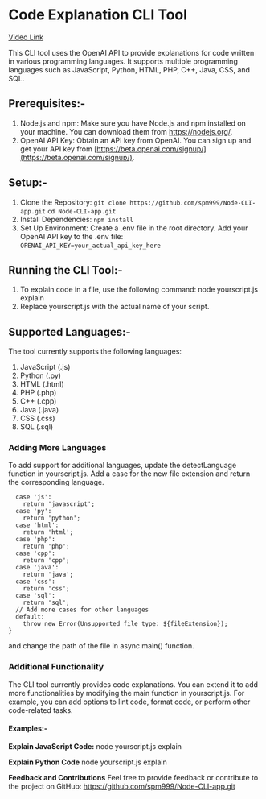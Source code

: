 # Code Explanation CLI Tool

[Video Link]([https://www.youtube.com/watch?v=eKSuClkMLog](https://www.youtube.com/watch?v=eKSuClkMLog))

This CLI tool uses the OpenAI API to provide explanations for code written in various programming languages. It supports multiple programming languages such as JavaScript, Python, HTML, PHP, C++, Java, CSS, and SQL.

## Prerequisites:-

1. Node.js and npm: Make sure you have Node.js and npm installed on your machine. You can download them from https://nodejs.org/.
2. OpenAI API Key: Obtain an API key from OpenAI. You can sign up and get your API key from [https://beta.openai.com/signup/](https://beta.openai.com/signup/).

## Setup:-

1. Clone the Repository: `git clone https://github.com/spm999/Node-CLI-app.git` `cd Node-CLI-app.git`
2. Install Dependencies: `npm install`
3. Set Up Environment: Create a .env file in the root directory. Add your OpenAI API key to the .env file: `OPENAI_API_KEY=your_actual_api_key_here`

## Running the CLI Tool:-

1. To explain code in a file, use the following command: node yourscript.js explain
2. Replace yourscript.js with the actual name of your script.

## Supported Languages:-

The tool currently supports the following languages:

1. JavaScript (.js)
2. Python (.py)
3. HTML (.html)
4. PHP (.php)
5. C++ (.cpp)
6. Java (.java)
7. CSS (.css)
8. SQL (.sql)

### Adding More Languages

To add support for additional languages, update the detectLanguage function in yourscript.js. Add a case for the new file extension and return the corresponding language.

```switch (fileExtension) {  
  case 'js': 
    return 'javascript';
  case 'py':
    return 'python';
  case 'html':
    return 'html';
  case 'php':
    return 'php';
  case 'cpp':
    return 'cpp';
  case 'java':
    return 'java';
  case 'css':
    return 'css';
  case 'sql':
    return 'sql';
  // Add more cases for other languages
  default:
    throw new Error(Unsupported file type: ${fileExtension});
}
```


and change the path of the file in async main() function.


### Additional Functionality

The CLI tool currently provides code explanations. You can extend it to add more functionalities by modifying the main function in yourscript.js. For example, you can add options to lint code, format code, or perform other code-related tasks.


#### **Examples:-**

**Explain JavaScript Code:**
node yourscript.js explain

**Explain Python Code**
node yourscript.js explain

**Feedback and Contributions**
Feel free to provide feedback or contribute to the project on GitHub:
https://github.com/spm999/Node-CLI-app.git
